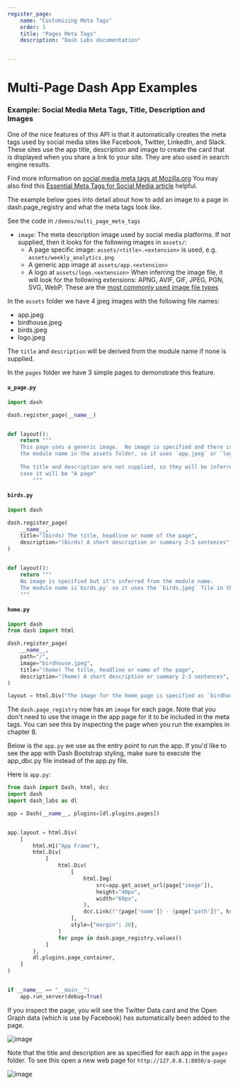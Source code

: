 ```yaml
---
register_page:
    name: "Customizing Meta Tags"
    order: 3
    title: "Pages Meta Tags"
    description: "Dash Labs documentation"


---
```

# Multi-Page Dash App Examples


### Example: Social Media Meta Tags, Title, Description and Images
  
One of the nice features of this API is that it automatically creates the meta 
tags used by social media sites like Facebook, Twitter, LinkedIn, and Slack.  These sites use the app title, description and image to create
the card that is displayed when you share a link to your site. They are also used in search engine results.

Find more information on [social media meta tags at Mozilla.org](https://developer.mozilla.org/en-US/docs/Learn/HTML/Introduction_to_HTML/The_head_metadata_in_HTML)
You may also find this [Essential Meta Tags for Social Media article](https://css-tricks.com/essential-meta-tags-social-media/) helpful.

The example below goes into detail about how to add an image to a page in dash.page_registry and what
the meta tags look like.

See the code in `/demos/multi_page_meta_tags`

- `image`:
   The meta description image used by social media platforms.
   If not supplied, then it looks for the following images in `assets/`:
    - A page specific image: `assets/<title>.<extension>` is used, e.g. `assets/weekly_analytics.png`
    - A generic app image at `assets/app.<extension>`
    - A logo at `assets/logo.<extension>`
  When inferring the image file, it will look for the following extensions: APNG, AVIF, GIF, JPEG, PGN, SVG, WebP.
  These are the [most commonly used image file types](https://developer.mozilla.org/en-US/docs/Web/Media/Formats/Image_types)

In the `assets` folder we have 4 jpeg images with the following file names:  
- app.jpeg
- birdhouse.jpeg
- birds.jpeg
- logo.jpeg

The `title` and `description` will be derived from the module name if none is supplied.

In the `pages` folder we have 3 simple pages to demonstrate this feature. 

#### `a_page.py`

```python
import dash

dash.register_page(__name__)


def layout():
    return """    
    This page uses a generic image.  No image is specified and there is no image that matches
    the module name in the assets folder, so it uses `app.jpeg` or `logo.jpeg` if no `app.jpeg` exists.
    
    The title and description are not supplied, so they will be inferred from the module name. In this 
    case it will be "A page"
        """

```

#### `birds.py`
```python
import dash

dash.register_page(
    __name__,
    title="(birds) The title, headline or name of the page",
    description="(birds) A short description or summary 2-3 sentences",
)


def layout():
    return """
    No image is specified but it's inferred from the module name.
    The module name is`birds.py` so it uses the `birds.jpeg` file in the assets folder.
    """
```

#### `home.py`
```python
import dash
from dash import html

dash.register_page(
    __name__,
    path="/",
    image="birdhouse.jpeg",
    title="(home) The title, headline or name of the page",
    description="(home) A short description or summary 2-3 sentences",
)

layout = html.Div("The image for the home page is specified as `birdhouse.jpeg'")

```

The `dash.page_registry` now has an `image` for each page.  Note that you don't need to use the image in the app page
for it to be included in the meta tags.  You can see this by inspecting the page when you run the examples in chapter 8.

Below is the `app.py` we use as the entry point to run the app. If you'd like to see the app with Dash Bootstrap 
styling, make sure to execute the app_dbc.py file instead of the app.py file. 

Here is `app.py`:

```python
from dash import Dash, html, dcc
import dash
import dash_labs as dl

app = Dash(__name__, plugins=[dl.plugins.pages])


app.layout = html.Div(
    [
        html.H1("App Frame"),
        html.Div(
            [
                html.Div(
                    [
                        html.Img(
                            src=app.get_asset_url(page["image"]),
                            height="40px",
                            width="60px",
                        ),
                        dcc.Link(f"{page['name']} - {page['path']}", href=page["path"]),
                    ],
                    style={"margin": 20},
                )
                for page in dash.page_registry.values()                
            ]
        ),
        dl.plugins.page_container,
    ]
)


if __name__ == "__main__":
    app.run_server(debug=True)

```

If you inspect the page, you will see the Twitter Data card and the Open Graph data (which is use by Facebook) has
automatically been added to the page.  

![image](https://user-images.githubusercontent.com/72614349/145254812-32b8db12-2833-4244-a7f8-6f51fec309ea.png)

Note that the title and description are as specified for each app in the `pages` folder.  To see this open a new web page
for `http://127.0.0.1:8050/a-page`

![image](https://user-images.githubusercontent.com/72614349/145447796-1b862fd4-c187-445d-ab8f-8476c8c246bc.png)